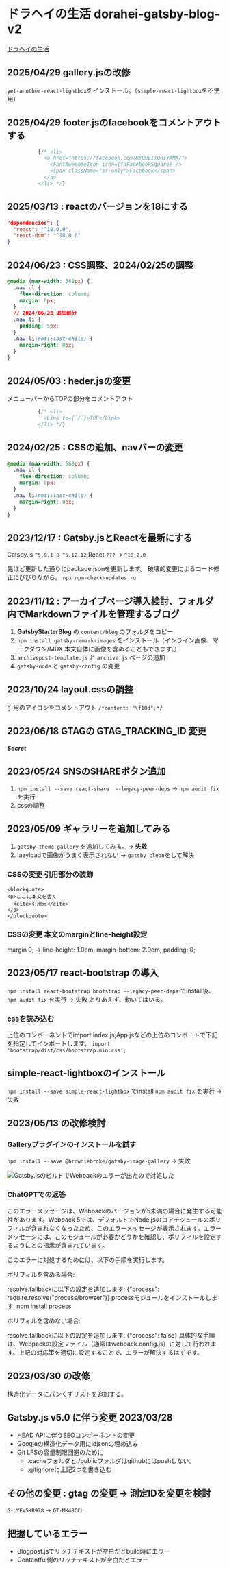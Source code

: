 # ドラヘイの生活 dorahei-gatsby-blog-v2

[ドラヘイの生活](https://dorahei.com)

## 2025/04/29 gallery.jsの改修
`yet-another-react-lightbox`をインストール。（`simple-react-lightbox`を不使用）

## 2025/04/29 footer.jsのfacebookをコメントアウトする
```js
          {/* <li>
            <a href="https://facebook.com/RYUHEITORIYAMA/">
              <FontAwesomeIcon icon={faFacebookSquare} />
              <span className="sr-only">Facebook</span>
            </a>
          </li> */}
```

## 2025/03/13 : reactのバージョンを18にする

```json
"dependencies": {
  "react": "^18.0.0",
  "react-dom": "^18.0.0"
}
```

## 2024/06/23 : CSS調整、2024/02/25の調整

```css
@media (max-width: 568px) {
  .nav ul {
    flex-direction: column;
    margin: 0px;
  }
  // 2024/06/23 追加部分
  .nav li {
    padding: 5px;
  }
  .nav li:not(:last-child) {
    margin-right: 0px;
  }
}
```

## 2024/05/03 : heder.jsの変更
メニューバーからTOPの部分をコメントアウト

```javascript
          {/* <li>
            <Link to={`/`}>TOP</Link>
          </li> */}
```

## 2024/02/25 : CSSの追加、navバーの変更

```css
@media (max-width: 568px) {
  .nav ul {
    flex-direction: column;
    margin: 0px;
  }
  .nav li:not(:last-child) {
    margin-right: 0px;
  }
}
```


## 2023/12/17 : Gatsby.jsとReactを最新にする

Gatsby.js `^5.9.1` -> `^5.12.12`
React `???` -> `^18.2.0`

先ほど更新した通りにpackage.jsonを更新します。 破壊的変更によるコード修正にびびりながら。
` npx npm-check-updates -u `

## 2023/11/12 : アーカイブページ導入検討、フォルダ内でMarkdownファイルを管理するブログ

1. **GatsbyStarterBlog** の `content/blog` のフォルダをコピー
2. `npm install gatsby-remark-images` をインストール（インライン画像、マークダウン/MDX 本文自体に画像を含めることもできます。）
3. `archivepost-template.js` と `archive.js` ページの追加
4. `gatsby-node` と `gatsby-config` の変更

## 2023/10/24 layout.cssの調整

引用のアイコンをコメントアウト ` /*content: "\f10d";*/ `

## 2023/06/18 GTAGの GTAG_TRACKING_ID 変更

***Secret***

## 2023/05/24 SNSのSHAREボタン追加

1. `npm install --save react-share  --legacy-peer-deps` -> `npm audit fix` を実行
2. cssの調整

## 2023/05/09 ギャラリーを追加してみる

1. `gatsby-theme-gallery` を追加してみる。-> **失敗**
2. lazyloadで画像がうまく表示されない -> `gatsby clean`をして解決

### CSSの変更 引用部分の装飾

```html:引用_blocquote
<blockquote>
<p>ここに本文を書く
  <cite>引用元</cite>
</p>
</blockquote>
```

### CSSの変更 本文のmarginとline-height設定

margin 0; ->  line-height: 1.0em;
              margin-bottom: 2.0em;
              padding: 0;

## 2023/05/17 react-bootstrap の導入

`npm install react-bootstrap bootstrap --legacy-peer-deps` でinstall後、`npm audit fix` を実行 -> 失敗
とりあえず、動いてはいる。

### cssを読み込む

上位のコンポーネントでimport
index.js,App.jsなどの上位のコンポートで下記を指定してインポートします。
`import 'bootstrap/dist/css/bootstrap.min.css';`

## simple-react-lightboxのインストール

`npm install --save simple-react-lightbox` でinstall `npm audit fix` を実行 -> 失敗

## 2023/05/13 の改修検討

### Galleryプラグインのインストールを試す

`npm install --save @browniebroke/gatsby-image-gallery` -> 失敗

![Gatsby.jsのビルドでWebpackのエラーが出たので対処した](https://note.com/sakay_y/n/n33a3915e1eda)

### ChatGPTでの返答

このエラーメッセージは、Webpackのバージョンが5未満の場合に発生する可能性があります。Webpack 5では、デフォルトでNode.jsのコアモジュールのポリフィルが含まれなくなったため、このエラーメッセージが表示されます。エラーメッセージには、このモジュールが必要かどうかを確認し、ポリフィルを設定するようにとの指示が含まれています。

このエラーに対処するためには、以下の手順を実行します。

ポリフィルを含める場合:

resolve.fallbackに以下の設定を追加します: {"process": require.resolve("process/browser")}
processモジュールをインストールします: npm install process

ポリフィルを含めない場合:

resolve.fallbackに以下の設定を追加します: {"process": false}
具体的な手順は、Webpackの設定ファイル（通常はwebpack.config.js）に対して行われます。上記の対応策を適切に設定することで、エラーが解決するはずです。

## 2023/03/30 の改修

構造化データにパンくずリストを追加する。

## Gatsby.js v5.0 に伴う変更 2023/03/28

- HEAD APIに伴うSEOコンポーネントの変更
- Googleの構造化データ用にldjsonの埋め込み
- Git LFSの容量制限回避のために
  - .cacheフォルダと./publicフォルダはgithubにはpushしない。
  - .gitignoreに上記2つを書き込む

## その他の変更 : gtag の変更 -> 測定IDを変更を検討

`G-LYEV5KR978` ->  `GT-MK48CCL`

## 把握しているエラー

- Blogpost.jsでリッチテキストが空白だとbuild時にエラー
- Contentful側のリッチテキストが空白だとエラー
